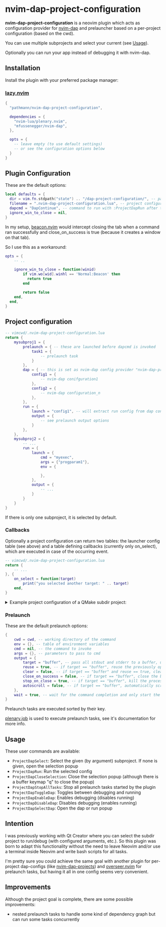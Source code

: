 # nvim-dap-project-configuration
**nvim-dap-project-configuration** is a neovim plugin which acts as configuration provider for [nvim-dap](https://github.com/mfussenegger/nvim-dap) and prelauncher based on a per-project configuration (based on the cwd).

You can use multiple subprojects and select your current (see [Usage](#Usage)).

Optionally you can run your app instead of debugging it with nvim-dap.

## Installation
Install the plugin with your preferred package manager:

### [lazy.nvim](https://github.com/folke/lazy.nvim)

```lua
{
  "pathmann/nvim-dap-project-configuration",

  dependencies = {
    "nvim-lua/plenary.nvim",
    "mfussenegger/nvim-dap",
  },

  opts = {
    -- leave empty (to use default settings)
    -- or see the configuration options below
  }
}
```

## Plugin Configuration
These are the default options:

```lua
local defaults = {
  dir = vim.fn.stdpath("state") .. "/dap-project-configuration/", -- path where to store the last selection (depending on the cwd) 
  filename = ".nvim-dap-project-configuration.lua", -- project configuration file to look for in current cwd
  dapcmd = "DapContinue", -- command to run with :ProjectDapRun after the prelaunch tasks are successfully executed (a string is interpreted as vim cmd, a function will be executed)
  ignore_win_to_close = nil,
}
```

In my setup, [beacon.nvim](https://github.com/DanilaMihailov/beacon.nvim) would intercept closing the tab when a command ran successfully and close_on_success is true (because it creates a window on that tab).

So I use this as a workaround:

```lua
opts = {
    -- ..

    ignore_win_to_close = function(winid)
        if vim.wo[wid].winhl == 'Normal:Beacon' then
          return true
        end

        return false
    end,
  end,
}
```

## Project configuration
```lua
-- vimcwd/.nvim-dap-project-configuration.lua
return {
    mysubproj1 = {
        prelaunch = { -- these are launched before dapcmd is invoked
            task1 = {
                -- prelaunch task
            }
        },
        dap = { -- this is set as nvim-dap config provider "nvim-dap-project-configuration"
            config1 = {
                -- nvim-dap conifguration1
            },
            config2 = {
                -- nvim-dap configuration_n
            },
        },
        run = {
            launch = "config1", -- will extract run config from dap config "config1", for custom options or if adapter configuration is not compatible, see mysubproj2.run
            output = {
                -- see prelaunch output options
            }
        },
    },
    mysubproj2 = {
        -- ...
        run = {
            launch = {
                cmd = "myexec",
                args = {"progparam1"},
                env = {

                },
            },
            output = {
                -- ...
            }
        }
    }
}
```
If there is only one subproject, it is selected by default.

### Callbacks
Optionally a project configuration can return two tables: the launcher config table (see above) and a table defining callbacks (currently only on_select), which are executed in case of the occurring event.

```lua
-- vimcwd/.nvim-dap-project-configuration.lua
return {
    -- ...
}, {
    on_select = function(target)
        print("you selected another target: " .. target)
    end,
}
```

<details>
<summary>Example project configuration of a QMake subdir project:</summary>

```lua
-- ~/Projects/myproj/.nvim-dap-project-configuration.lua
local projdir = "~/Projects/myproj"
local builddir = "~/Projects/build-myproj"
local workdir = "~/Projects/run-myproj"

return {
  QMake = {
    prelaunch = {
      p1 = {
        cwd = builddir,
        cmd = "qmake",
        args = { projdir },
        output = {
          target = "buffer",
          reuse = true,
          close_on_success = true,
          stop_on_close = true,
        },
        wait = true,
        env = {},
      },
    },
  },
  Make = {
    prelaunch = {
      p1 = {
        cwd = builddir,
        cmd = "make",
        env = {
          PATH = "/usr/local/bin:/usr/bin:/usr/local/sbin",
        },
        wait = true,
        output = {
          target = "buffer",
          close_on_success = false,
          reuse = true,
          autoscroll = true,
          filetype = "qf",
        },
      }
    },
  },
  Clean = {
    prelaunch = {
      p1 = {
        cwd = builddir,
        cmd = "make",
        args = { "clean" },
        env = {
          PATH = "/usr/local/bin:/usr/bin:/usr/local/sbin",
        },
        wait = true,
        output = {
          target = "buffer",
          close_on_success = true,
          autoscroll = true,
          filetype = "qf",
        },
      },
    },
  },
  Subapp1 = {
    prelaunch = {
      p1 = {
        cwd = builddir .. "/src/subapp1",
        cmd = "make",
        env = {
          PATH = "/usr/local/bin:/usr/bin:/usr/local/sbin",
        },
        wait = true,
        output = {
          close_on_success = true,
          autoscroll = true,
        },
      }
    },
    dap = {
      {
        name = "Subapp1",
        type = "gdb",
        request = "launch",
        cwd = workdir .. "/subapp1",
        program = builddir .. "/src/subapp1/subapp1",
        args = {
            "--paramameter1"
        },
      },
    },
  },
  Subapp2 = {
    prelaunch = {
      p1 = {
        cwd = builddir .. "/src/subapp2",
        cmd = "make",
        env = {
          PATH = "/usr/local/bin:/usr/bin:/usr/local/sbin",
        },
        wait = true,
        output = {
          close_on_success = true,
          filetype = "qf",
          autoscroll = true,
        },
      }
    },
    dap = {
      {
        name = "Subapp2",
        type = "gdb",
        request = "launch",
        cwd = workdir .. "/subapp2",
        program = builddir .. "/src/subapp2/subapp2",
        env = {
          DISPLAY = ":0",
        },
      },
    },
  },
  RunSubapp1DebugSubapp2 = {
    prelaunch = {
      p1 = {
        cwd = builddir .. "/src/subapp1",
        cmd = "make",
        env = {
          PATH = "/usr/local/bin:/usr/bin:/usr/local/sbin",
        },
        output = {
          close_on_success = true,
          filetype = "qf",
          autoscroll = true,
        },
        wait = true,
      },
      p2 = {
        cwd = builddir .. "/src/subapp2",
        cmd = "make",
        env = {
          PATH = "/usr/local/bin:/usr/bin:/usr/local/sbin",
        },
        wait = true,
        output = {
          close_on_success = true,
          filetype = "qf",
          autoscroll = true,
        },
      },
      p3 = {
        cwd = workdir .. "/subapp1",
        cmd = builddir .. "/src/subapp1/subapp1",
        args = {"--runparamater"},
        wait = false,
      },
    },
    dap = {
      {
        name = "Subapp2",
        type = "gdb",
        request = "launch",
        cwd = workdir .. "/subapp2",
        program = builddir .. "/src/subapp2",
        env = {
          DISPLAY = ":0",
        },
      },
    }
  },
}
```

So when `RunSubapp1DebugSubapp2` is selected, invoking `ProjectDapRun` would execute `p1`, `p2` and `p3`. The table `dap` is set as dap config provider and `dapcmd` is invoked.
</details>

### Prelaunch
These are the default prelaunch options:
```lua
{
    cwd = cwd, -- working directory of the command
    env = {}, -- table of environment variables
    cmd = nil, -- the command to invoke
    args = {}, -- parameters to pass to cmd
    output = {
        target = "buffer", -- pass all stdout and stderr to a buffer, use "print" to use neovim print function or pass a function(errorstr, datastr) which is invoked
        reuse = true, -- if target == "buffer", reuse the previously opened buffer when rerunning
        clear = false, -- if target == "buffer" and reuse == true, clear the buffer first
        close_on_success = false, -- if target == "buffer", close the buffer if the prelaunch was successfull
        stop_on_close = true, -- if target == "buffer", kill the process if the buffer is closed manually
        autoscroll = false, -- if target == "buffer", automatically scroll to end when appending data
    },
    wait = true, -- wait for the command completion and only start the next command or dapcmd if successfull; if given a number, the next job will be delayed for wait milliseconds
}
```
Prelaunch tasks are executed sorted by their key.

[plenary.job](https://github.com/nvim-lua/plenary.nvim#plenaryjob) is used to execute prelaunch tasks, see it's documentation for more info.

## Usage
These user commands are available:
- `ProjectDapSelect`: Select the given (by argument) subproject. If none is given, open the selection popup
- `ProjectDapRun`: Run the selected config
- `ProjectDapCloseSelection`: Close the selection popup (although there is a buffer keymap "q" to close the popup)
- `ProjectDapStopAllTasks`: Stop all prelaunch tasks started by the plugin
- `ProjectDapToggleDap`: Toggles between debugging and running
- `ProjectDapEnableDap`: Enables debugging (disables running)
- `ProjectDapDisableDap`: Disables debugging (enables running)
- `ProjectDapSelectDap`: Open the dap or run popup

## Intention
I was previously working with Qt Creator where you can select the subdir project to run/debug (with configured arguments, etc.). So this plugin was born to adapt this functionality without the need to leave Neovim and/or use a terminal inside Neovim and write bash scripts for all tasks.

I'm pretty sure you could achieve the same goal with another plugin for per-project dap-configs (like [nvim-dap-projects](https://github.com/ldelossa/nvim-dap-projects)) and [overseer.nvim](https://github.com/stevearc/overseer.nvim) for prelaunch tasks, but having it all in one config seems very convenient.

## Improvements
Although the project goal is complete, there are some possible improvements:
- nested prelaunch tasks to handle some kind of dependency graph but can run some tasks concurrently


